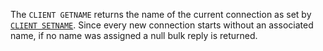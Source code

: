 The `CLIENT GETNAME` returns the name of the current connection as set by [`CLIENT SETNAME`](client-setname.md). Since every new connection starts without an associated name, if no name was assigned a null bulk reply is returned.
